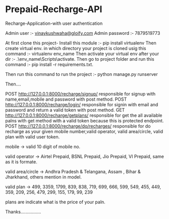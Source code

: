 # Prepaid-Recharge-API
Recharge-Application-with user authentication

Admin user :- vinaykushwaha@gloify.com Admin password :- 7879519773

At first clone this project- Install this module :- pip install virtualenv Then create virtual env. in which directory your project is cloned usig this command :- virtualenv env_name Then activate your virtual env after your dir :- .\env_name\Scripts\activate. Then go to project folder and run this command :- pip install -r requirements.txt.

Then run this command to run the project :- python manage.py runserver

Then....

POST http://127.0.0.1:8000/recharge/signup/ responsible for signup with name,email,mobile and password with post method.
POST http://127.0.0.1:8000/recharge/login/ responsible for signin with email and password and return a valid token with post method. 
GET http://127.0.0.1:8000/recharge/getplans/ responsible for get the all available palns with get method with a valid token because this is protected endpoint. 
POST http://127.0.0.1:8000/recharge/do/recharges/ responsible for do recharge as your given mobile number,valid operator, valid area/circle, valid plan with valid user token.


mobile -> valid 10 digit of mobile no.

valid operator -> Airtel Prepaid, BSNL Prepaid, Jio Prepaid, VI Prepaid, same as it is formate.

valid area/circle -> Andhra Pradesh & Telangana, Assam , Bihar & Jharkhand, others mention in model.

valid plan -> 499, 3359, 1799, 839, 838, 719, 699, 666, 599, 549, 455, 449, 359, 209, 256, 479, 299, 155, 179, 99, 239

plans are indicate what is the price of your paln.

Thanks................
